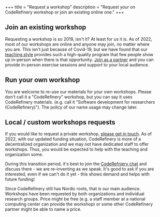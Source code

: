 +++
title = "Request a workshop"
description = "Request your on CodeRefinery workshop or join an existing online one."
+++


## Join an existing workshop

Requesting a workshop is so 2019, isn't it?  At least for us it is.
As of 2022, most of our workshops are online and anyone may join, no
matter where you are.  This isn't just because
of Covid-19, but we have found that our [teaching
style](@/workshops/teaching-style.md) provides such a high-quality
program that few people show up in-person when there is that
opportunity.  [Join as a partner](@/workshops/join-partner.md) and you
can provide in-person exercise sessions and support to your local
audience.



## Run your own workshop

You are welcome to re-use our materials for your own workshops.
Please don't call it a "CodeRefinery" workshop, but you can say it
uses CodeRefinery materials. (e.g. call it "Software development for
researchers (CodeRefinery)").  The policy of our name usage may change
later.



## Local / custom workshops requests

If you would like to request a private workshop, [please get in
touch](@/organization/contact.md).  As of 2022, with our updated funding
situation, CodeRefinery is more of a decentralized organization and we
may not have dedicated staff to offer workshops.
Thus, you would be expected to help with the teaching and organization some.

During this transition period, it's best to join the [CodeRefniery
chat](https://coderefinery.zulipchat.com/) and discuss there - we are
re-inventing as we speak.  It's good to ask if you are interested,
even if we can't do it yet - this shows demand and helps with future
funding!

Since CodeRefinery still has Nordic roots, that is our main audience.
Workshops have been requested by both organizations and individual
research groups.  Price might be free (e.g. a staff member at a
national computing center can provide the workshop) or some other
CodeRefinery partner might be able to name a price.

